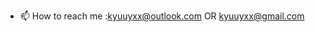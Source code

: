 - 📫 How to reach me :kyuuyxx@outlook.com OR kyuuyxx@gmail.com


<!---
kyuumm/kyuumm is a ✨ special ✨ repository because its `README.md` (this file) appears on your GitHub profile.
You can click the Preview link to take a look at your changes.
--->

